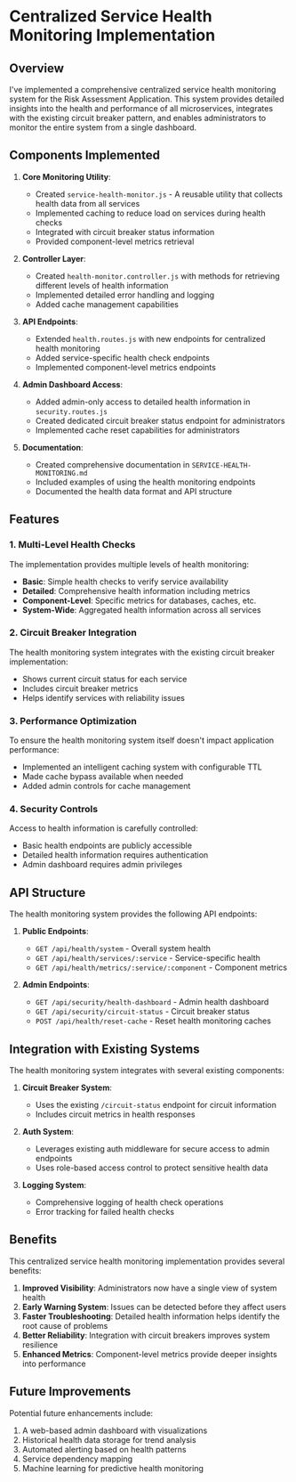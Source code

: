 # Centralized Service Health Monitoring Implementation

## Overview

I've implemented a comprehensive centralized service health monitoring system for the Risk Assessment Application. This system provides detailed insights into the health and performance of all microservices, integrates with the existing circuit breaker pattern, and enables administrators to monitor the entire system from a single dashboard.

## Components Implemented

1. **Core Monitoring Utility**:
   - Created `service-health-monitor.js` - A reusable utility that collects health data from all services
   - Implemented caching to reduce load on services during health checks
   - Integrated with circuit breaker status information
   - Provided component-level metrics retrieval

2. **Controller Layer**:
   - Created `health-monitor.controller.js` with methods for retrieving different levels of health information
   - Implemented detailed error handling and logging
   - Added cache management capabilities

3. **API Endpoints**:
   - Extended `health.routes.js` with new endpoints for centralized health monitoring
   - Added service-specific health check endpoints
   - Implemented component-level metrics endpoints

4. **Admin Dashboard Access**:
   - Added admin-only access to detailed health information in `security.routes.js`
   - Created dedicated circuit breaker status endpoint for administrators
   - Implemented cache reset capabilities for administrators

5. **Documentation**:
   - Created comprehensive documentation in `SERVICE-HEALTH-MONITORING.md`
   - Included examples of using the health monitoring endpoints
   - Documented the health data format and API structure

## Features

### 1. Multi-Level Health Checks

The implementation provides multiple levels of health monitoring:

- **Basic**: Simple health checks to verify service availability
- **Detailed**: Comprehensive health information including metrics
- **Component-Level**: Specific metrics for databases, caches, etc.
- **System-Wide**: Aggregated health information across all services

### 2. Circuit Breaker Integration

The health monitoring system integrates with the existing circuit breaker implementation:

- Shows current circuit status for each service
- Includes circuit breaker metrics
- Helps identify services with reliability issues

### 3. Performance Optimization

To ensure the health monitoring system itself doesn't impact application performance:

- Implemented an intelligent caching system with configurable TTL
- Made cache bypass available when needed
- Added admin controls for cache management

### 4. Security Controls

Access to health information is carefully controlled:

- Basic health endpoints are publicly accessible
- Detailed health information requires authentication
- Admin dashboard requires admin privileges

## API Structure

The health monitoring system provides the following API endpoints:

1. **Public Endpoints**:
   - `GET /api/health/system` - Overall system health
   - `GET /api/health/services/:service` - Service-specific health
   - `GET /api/health/metrics/:service/:component` - Component metrics

2. **Admin Endpoints**:
   - `GET /api/security/health-dashboard` - Admin health dashboard
   - `GET /api/security/circuit-status` - Circuit breaker status
   - `POST /api/health/reset-cache` - Reset health monitoring caches

## Integration with Existing Systems

The health monitoring system integrates with several existing components:

1. **Circuit Breaker System**:
   - Uses the existing `/circuit-status` endpoint for circuit information
   - Includes circuit metrics in health responses

2. **Auth System**:
   - Leverages existing auth middleware for secure access to admin endpoints
   - Uses role-based access control to protect sensitive health data

3. **Logging System**:
   - Comprehensive logging of health check operations
   - Error tracking for failed health checks

## Benefits

This centralized service health monitoring implementation provides several benefits:

1. **Improved Visibility**: Administrators now have a single view of system health
2. **Early Warning System**: Issues can be detected before they affect users
3. **Faster Troubleshooting**: Detailed health information helps identify the root cause of problems
4. **Better Reliability**: Integration with circuit breakers improves system resilience
5. **Enhanced Metrics**: Component-level metrics provide deeper insights into performance

## Future Improvements

Potential future enhancements include:

1. A web-based admin dashboard with visualizations
2. Historical health data storage for trend analysis
3. Automated alerting based on health patterns
4. Service dependency mapping
5. Machine learning for predictive health monitoring
